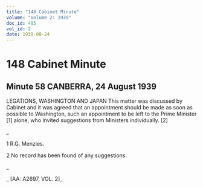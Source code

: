 ```yaml
---
title: "148 Cabinet Minute"
volume: "Volume 2: 1939"
doc_id: 485
vol_id: 2
date: 1939-08-24
---
```


# 148 Cabinet Minute

## Minute 58 CANBERRA, 24 August 1939

LEGATIONS, WASHINGTON AND JAPAN This matter was discussed by Cabinet and it was agreed that an appointment should be made as soon as possible to Washington, such an appointment to be left to the Prime Minister [1] alone, who invited suggestions from Ministers individually. [2]

_

1 R.G. Menzies.

2 No record has been found of any suggestions.

_

_ [AA: A2697, VOL. 2]_

